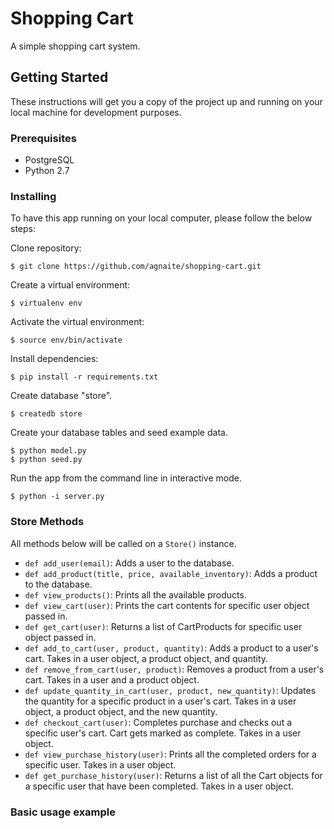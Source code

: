 # Shopping Cart

A simple shopping cart system.

## Getting Started

These instructions will get you a copy of the project up and running on your local machine for development purposes.

### Prerequisites

- PostgreSQL
- Python 2.7

### Installing

To have this app running on your local computer, please follow the below steps:

Clone repository:
```
$ git clone https://github.com/agnaite/shopping-cart.git
```
Create a virtual environment:
```
$ virtualenv env
```
Activate the virtual environment:
```
$ source env/bin/activate
```
Install dependencies:
```
$ pip install -r requirements.txt
```
Create database "store".
```
$ createdb store
```
Create your database tables and seed example data.
```
$ python model.py
$ python seed.py
```
Run the app from the command line in interactive mode.
```
$ python -i server.py
```
<!-- 
## Running the tests

Explain how to run the automated tests for this system
 -->

### Store Methods

All methods below will be called on a `Store()` instance.

* `def add_user(email)`: Adds a user to the database.
* `def add_product(title, price, available_inventory)`: Adds a product to the database.
* `def view_products()`: Prints all the available products.
* `def view_cart(user)`: Prints the cart contents for specific user object passed in.
* `def get_cart(user)`: Returns a list of CartProducts for specific user object passed in.
* `def add_to_cart(user, product, quantity)`: Adds a product to a user's cart. Takes in a user object, a product object, and quantity.
* `def remove_from_cart(user, product)`: Removes a product from a user's cart. Takes in a user and a product object.
* `def update_quantity_in_cart(user, product, new_quantity)`: Updates the quantity for a specific product in a user's cart. Takes in a user object, a product object, and the new quantity.
* `def checkout_cart(user)`: Completes purchase and checks out a specific user's cart. Cart gets marked as complete. Takes in a user object.
* `def view_purchase_history(user)`: Prints all the completed orders for a specific user. Takes in a user object.
* `def get_purchase_history(user)`: Returns a list of all the Cart objects for a specific user that have been completed. Takes in a user object.

### Basic usage example


